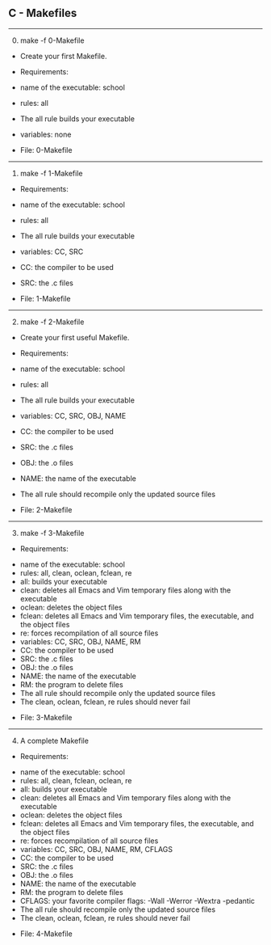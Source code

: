 ## C - Makefiles

---

0. make -f 0-Makefile

- Create your first Makefile.

* Requirements:

* name of the executable: school
* rules: all
* The all rule builds your executable
* variables: none

- File: 0-Makefile

---

1. make -f 1-Makefile

- Requirements:

- name of the executable: school
- rules: all
- The all rule builds your executable
- variables: CC, SRC
- CC: the compiler to be used
- SRC: the .c files

- File: 1-Makefile

---

2. make -f 2-Makefile

- Create your first useful Makefile.

* Requirements:

* name of the executable: school
* rules: all
* The all rule builds your executable
* variables: CC, SRC, OBJ, NAME
* CC: the compiler to be used
* SRC: the .c files
* OBJ: the .o files
* NAME: the name of the executable
* The all rule should recompile only the updated source files

- File: 2-Makefile

---

3. make -f 3-Makefile

- Requirements:

* name of the executable: school
* rules: all, clean, oclean, fclean, re
* all: builds your executable
* clean: deletes all Emacs and Vim temporary files along with the executable
* oclean: deletes the object files
* fclean: deletes all Emacs and Vim temporary files, the executable, and the object files
* re: forces recompilation of all source files
* variables: CC, SRC, OBJ, NAME, RM
* CC: the compiler to be used
* SRC: the .c files
* OBJ: the .o files
* NAME: the name of the executable
* RM: the program to delete files
* The all rule should recompile only the updated source files
* The clean, oclean, fclean, re rules should never fail

- File: 3-Makefile

---

4. A complete Makefile

- Requirements:

* name of the executable: school
* rules: all, clean, fclean, oclean, re
* all: builds your executable
* clean: deletes all Emacs and Vim temporary files along with the executable
* oclean: deletes the object files
* fclean: deletes all Emacs and Vim temporary files, the executable, and the object files
* re: forces recompilation of all source files
* variables: CC, SRC, OBJ, NAME, RM, CFLAGS
* CC: the compiler to be used
* SRC: the .c files
* OBJ: the .o files
* NAME: the name of the executable
* RM: the program to delete files
* CFLAGS: your favorite compiler flags: -Wall -Werror -Wextra -pedantic
* The all rule should recompile only the updated source files
* The clean, oclean, fclean, re rules should never fail

- File: 4-Makefile
